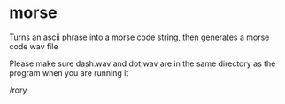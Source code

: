 # morse
Turns an ascii phrase into a morse code string, then generates a morse code wav file

Please make sure dash.wav and dot.wav are in the same directory as the program when you are running it

/rory
